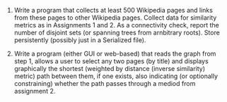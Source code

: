 1. Write a program that collects at least 500 Wikipedia pages and links from these pages to other Wikipedia pages. Collect data for similarity metrics as in Assignments 1 and 2. As a connectivity check, report the number of disjoint sets (or spanning trees from arnbitrary roots). Store persistently (possibly just in a Serialized file).

2. Write a program (either GUI or web-based) that reads the graph from step 1, allows a user to select any two pages (by title) and displays graphically the shortest (weighted by distance (inverse similarity) metric) path between them, if one exists, also indicating (or optionally constraining) whether the path passes through a mediod from assignment 2.
